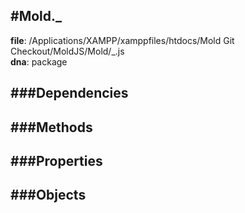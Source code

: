 
#Mold._
---------------------------------------

__file__: /Applications/XAMPP/xamppfiles/htdocs/Mold Git Checkout/MoldJS/Mold/_.js  
__dna__: package  


	






###Dependencies
--------------




   
###Methods
--------------
 

 
  
###Properties
-------------


 

###Objects
------------



		
